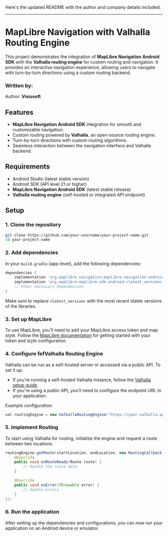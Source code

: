 Here's the updated README with the author and company details included:

---

# MapLibre Navigation with Valhalla Routing Engine

This project demonstrates the integration of **MapLibre Navigation Android SDK** with the **Valhalla routing engine** for custom routing and navigation. It provides an interactive navigation experience, allowing users to navigate with turn-by-turn directions using a custom routing backend.

### Written by:
Author: **Visiosoft**

## Features

- **MapLibre Navigation Android SDK** integration for smooth and customizable navigation.
- Custom routing powered by **Valhalla**, an open-source routing engine.
- Turn-by-turn directions with custom routing algorithms.
- Seamless interaction between the navigation interface and Valhalla backend.

## Requirements

- Android Studio (latest stable version)
- Android SDK (API level 21 or higher)
- **MapLibre Navigation Android SDK** (latest stable release)
- **Valhalla routing engine** (self-hosted or integrated API endpoint)

## Setup

### 1. Clone the repository

```bash
git clone https://github.com/your-username/your-project-name.git
cd your-project-name
```

### 2. Add dependencies

In your `build.gradle` (app-level), add the following dependencies:

```gradle
dependencies {
    implementation 'org.maplibre.navigation:maplibre-navigation-android:<latest_version>'
    implementation 'org.maplibre:maplibre-sdk-android:<latest_version>'
    // Other necessary dependencies
}
```

Make sure to replace `<latest_version>` with the most recent stable versions of the libraries.

### 3. Set up MapLibre

To use MapLibre, you'll need to add your MapLibre access token and map style. Follow the [MapLibre documentation](https://maplibre.org) for getting started with your token and style configuration.

### 4. Configure fefValhalla Routing Engine

Valhalla can be run as a self-hosted server or accessed via a public API. To set it up:

- If you're running a self-hosted Valhalla instance, follow the [Valhalla setup guide](https://github.com/valhalla/valhalla).
- If you're using a public API, you'll need to configure the endpoint URL in your application.

Example configuration:

```java
val routingEngine = new ValhallaRoutingEngine("https://your-valhalla-api-endpoint");
```

### 5. Implement Routing

To start using Valhalla for routing, initialize the engine and request a route between two locations.

```java
routingEngine.getRoute(startLocation, endLocation, new RoutingCallback() {
    @Override
    public void onRouteReady(Route route) {
        // Handle the route data
    }

    @Override
    public void onError(Throwable error) {
        // Handle errors
    }
});
```

### 6. Run the application

After setting up the dependencies and configurations, you can now run your application on an Android device or emulator.
